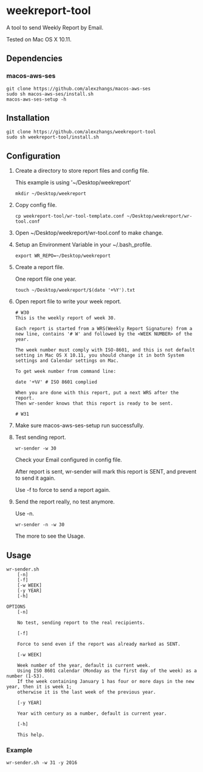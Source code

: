 # weekreport-tool

A tool to send Weekly Report by Email.

Tested on Mac OS X 10.11.

## Dependencies

### macos-aws-ses

```
git clone https://github.com/alexzhangs/macos-aws-ses
sudo sh macos-aws-ses/install.sh
macos-aws-ses-setup -h
```

## Installation

```
git clone https://github.com/alexzhangs/weekreport-tool
sudo sh weekreport-tool/install.sh
```

## Configuration

1. Create a directory to store report files and config file.

    This example is using '~/Desktop/weekreport'

    ```
    mkdir ~/Desktop/weekreport
    ```

2. Copy config file.

    ```
    cp weekreport-tool/wr-tool-template.conf ~/Desktop/weekreport/wr-tool.conf
    ```

3. Open ~/Desktop/weekreport/wr-tool.conf to make change.

4. Setup an Environment Variable in your ~/.bash_profile.

    ```
    export WR_REPO=~/Desktop/weekreport
    ```

5. Create a report file.

    One report file one year.

    ```
    touch ~/Desktop/weekreport/$(date '+%Y').txt
    ```

6. Open report file to write your week report.

    ```
    # W30
    This is the weekly report of week 30.
    
    Each report is started from a WRS(Weekly Report Signature) from a
    new line, contains '# W' and followed by the <WEEK NUMBER> of the
    year.

    The week number must comply with ISO-8601, and this is not default
    setting in Mac OS X 10.11, you should change it in both System
    settings and Calendar settings on Mac.

    To get week number from command line:

    date '+%V' # ISO 8601 complied

    When you are done with this report, put a next WRS after the report.
    Then wr-sender knows that this report is ready to be sent.

    # W31
    ```

7. Make sure macos-aws-ses-setup run successfully.

8. Test sending report.

    ```
    wr-sender -w 30
    ```

    Check your Email configured in config file.

    After report is sent, wr-sender will mark this report is SENT, and
    prevent to send it again.

    Use -f to force to send a report again.

9. Send the report really, no test anymore.

    Use -n.

    ```
    wr-sender -n -w 30
    ```

    The more to see the Usage.

## Usage

```
wr-sender.sh
	[-n]
	[-f]
	[-w WEEK]
	[-y YEAR]
	[-h]

OPTIONS
	[-n]

	No test, sending report to the real recipients.

	[-f]

	Force to send even if the report was already marked as SENT.

	[-w WEEK]

	Week number of the year, default is current week.
	Using ISO 8601 calendar (Monday as the first day of the week) as a number (1-53).
	If the week containing January 1 has four or more days in the new year, then it is week 1;
	otherwise it is the last week of the previous year.

	[-y YEAR]

	Year with century as a number, default is current year.

	[-h]

	This help.
```

### Example

```
wr-sender.sh -w 31 -y 2016
```
